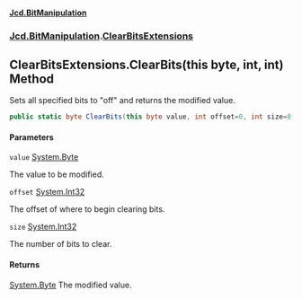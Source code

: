#### [Jcd.BitManipulation](index.md 'index')
### [Jcd.BitManipulation](Jcd.BitManipulation.md 'Jcd.BitManipulation').[ClearBitsExtensions](Jcd.BitManipulation.ClearBitsExtensions.md 'Jcd.BitManipulation.ClearBitsExtensions')

## ClearBitsExtensions.ClearBits(this byte, int, int) Method

Sets all specified bits to "off" and returns the modified value.

```csharp
public static byte ClearBits(this byte value, int offset=0, int size=8);
```
#### Parameters

<a name='Jcd.BitManipulation.ClearBitsExtensions.ClearBits(thisbyte,int,int).value'></a>

`value` [System.Byte](https://docs.microsoft.com/en-us/dotnet/api/System.Byte 'System.Byte')

The value to be modified.

<a name='Jcd.BitManipulation.ClearBitsExtensions.ClearBits(thisbyte,int,int).offset'></a>

`offset` [System.Int32](https://docs.microsoft.com/en-us/dotnet/api/System.Int32 'System.Int32')

The offset of where to begin clearing bits.

<a name='Jcd.BitManipulation.ClearBitsExtensions.ClearBits(thisbyte,int,int).size'></a>

`size` [System.Int32](https://docs.microsoft.com/en-us/dotnet/api/System.Int32 'System.Int32')

The number of bits to clear.

#### Returns
[System.Byte](https://docs.microsoft.com/en-us/dotnet/api/System.Byte 'System.Byte')
The modified value.